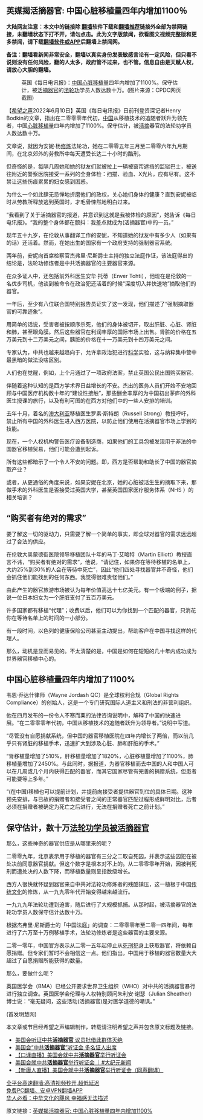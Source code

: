  <!-- 面包屑导航 --> <h2>英媒揭活摘器官: 中国心脏移植量四年内增加1100％</h2> <p class="notice"><b>大陆网友注意：本文中的链接除 <a href="https://github.com/bannedbook/fanqiang" >翻墙</a>软件下载和<a href="https://github.com/killgcd/justmysocks/blob/master/README.md">翻墙推荐</a>链接外全部为禁网链接，未翻墙状态下打不开，请勿点击。此为文字版禁闻，欲看图文视频完整版和更多禁闻，请下载<a href="https://github.com/bannedbook/fanqiang">翻墙软件或APP</a>后翻墙上禁闻网。</p><p>备注：翻墙看新闻非常安全，翻墙以真实身份发表敏感言论有一定风险，但只看不说则没有任何风险，翻的人太多，政府管不过来，也不管。信息自由是天赋人权，请放心大胆的翻墙。</b></p>  <div class="entry"> <figure><figcaption>英国《每日电讯报》：<a href="https://www.bannedbook.org/bnews/tag/%E4%B8%AD%E5%9B%BD/" class="st_tag internal_tag" rel="tag" title="标签 中国 下的日志">中国</a><a href="https://www.bannedbook.org/bnews/tag/%E5%BF%83%E8%84%8F/" class="st_tag internal_tag" rel="tag" title="标签 心脏 下的日志">心脏</a><a href="https://www.bannedbook.org/bnews/tag/%E7%A7%BB%E6%A4%8D/" class="st_tag internal_tag" rel="tag" title="标签 移植 下的日志">移植</a>量四年内增加了1100%。保守估计，被<a href="https://www.bannedbook.org/bnews/tag/%e6%b4%bb%e6%91%98%e5%99%a8%e5%ae%98/" class="st_tag internal_tag" rel="tag" title="标签 活摘器官 下的日志">活摘器官</a>的<a href="https://www.bannedbook.org/bnews/tag/%e6%b3%95%e8%bd%ae%e5%8a%9f/" class="st_tag internal_tag" rel="tag" title="标签 法轮功 下的日志">法轮功</a>学员人数达数十万。(图片来源：CPDC网页截图)</figcaption></figure> <p>【<span class='wp_keywordlink_affiliate'><a href="https://www.soundofhope.org" title="希望之声" target="_blank">希望之声</a></span>2022年6月10日】英国《每日电讯报》日前刊登资深记者Henry Bodkin的文章，指出在二零零零年代初，<span class='wp_keywordlink_affiliate'><a href="https://www.bannedbook.org/" title="中国" target="_blank">中国</a></span>从移植技术的追随者跃升为领先者，中国<a href="https://www.bannedbook.org/bnews/tag/%E5%BF%83%E8%84%8F%E7%A7%BB%E6%A4%8D/" class="st_tag internal_tag" rel="tag" title="标签 心脏移植 下的日志">心脏移植</a>量四年内增加了1100%。保守估计，被<a href="https://www.bannedbook.org/bnews/tag/%e6%b4%bb%e6%91%98/" class="st_tag internal_tag" rel="tag" title="标签 活摘 下的日志">活摘</a>器官的法轮功学员人数达数十万。</p> <p>文章说，就因为安妮·杨<span class='wp_keywordlink'><a href="https://www.qi-gong.me/" title="气功修炼网" target="_blank">修炼</a></span>法轮功，她在二零零五年三月至二零零六年九月期间，在北京郊外的劳教所中每天遭受长达二十小时的酷刑。</p> <p>但奇怪的是，每隔几周她和她的狱友们就被拉上一辆被窗帘遮挡的监狱巴士，被送往附近的警察医院接受一系列的全身体检：扫描、验血、X光片，应有尽有。这不禁让这些伤痕累累的妇女感到困惑。</p> <p>为什么一个如此肆无忌惮地折磨他们的政权，关心她们身体的健康？直到安妮被临时从劳教所释放逃到英国时，才毛骨悚然地明白过来。</p> <p>“我看到了关于活摘器官的报道，并意识到这就是我被体检的原因”，她告诉《每日电讯报》。“我的整个身体都在颤抖：我差点就成为(活摘器官)中的一员。”</p> <p>现年五十九岁，在伦敦从事翻译工作的安妮，不知道她的狱友中有多少人（如果有的话）还活着。然而，在她出生的国家有一个政府支持的强制器官系统。</p> <p>两年前，安妮向首席检察官杰弗里·尼斯爵士主持的独立法庭作证，该法庭得出的结论是，法轮功修炼者是中共活摘器官的主要器官来源。</p> <p>在众多证人中，还包括前外科医生安华·托蒂（Enver Tohti），他现在是伦敦的一名优步司机，他谈到被命令在政治犯还活着的时候“深度切入并快速地”摘取他们的器官。</p> <p>一年后，至少有八位联合国特别报告员证实了这一发现，他们描述了“强制摘取器官的可靠迹象”。</p> <p>用简单的话说，受害者被按顺序杀死，他们的身体被切开，取出肝脏、心脏、肾脏和肺，甚至眼角膜。然后这些器官在利润丰厚的国际市场上出售。肾脏的价格在五万美元到十二万美元之间，胰脏的价格在十一万美元到十四万美元之间。</p>  <p>专家认为，中共也越来越趋向于，允许拿政治犯进行<span class='wp_keywordlink'><a href="https://www.bannedbook.org/forum11/topic309.html" title="禁片：“科学”的棍子" target="_blank">科学</a></span>实验，这与纳粹集中营中最黑暗的做法没啥区别。</p> <p>人们也在觉醒，例如，上个月通过了一项政府法案，禁止英国公民出国购买器官。</p> <p>伴随着这种认知的是西方学术界日益增长的不安。杰出的医务人员们开始不安地回顾与中国医疗机构数十年的“建设性接触”，那些酬金丰厚的为中国初出茅庐的外科医生授课的旅行，以及有利可图的在西方对他们中的一些人安排的培训。</p> <p>去年十月，着名的<a href="https://www.bannedbook.org/bnews/tag/%e6%be%b3%e5%a4%a7%e5%88%a9%e4%ba%9a/" class="st_tag internal_tag" rel="tag" title="标签 澳大利亚 下的日志">澳大利亚</a>移植医生罗素·斯特朗（Russell Strong）教授呼吁，禁止所有中国的外科医生进入西方医院，以防止他们使用在活摘器官市场上学到的技能。</p> <p>现在，一个人权机构警告医疗设备制造商，如果他们的工具包被发现用于非法的中国器官移植贸易，他们可能会遭到起诉。</p> <p>所有这些都暗示了一个令人不安的问题。即，西方是否帮助和助长了中国的器官摘取产业？</p> <p>或者，从更通俗的角度来说，如果安妮在北京，她的心脏被活生生的摘取下来，那做手术的外科医生是否接受过英国大学，甚至英国国家医疗服务体系（NHS ）的相关培训？</p> <h2><b>“购买者有绝对的需求”</b></h2> <p>要了解这一切的驱动力，只需要了解一个简单的事实，即全球对器官的需求远远超过了合法的供应。</p> <p>在伦敦大奥蒙德街医院领导移植团队十年的马丁·艾略特（Martin Elliott）教授直言不讳，“购买者有绝对的需求”，他说，“请记住，如果你在等待移植的名单上，大约25%到30%的人会在等待中死亡”，因此“他们四处寻找器官并不奇怪，他们会抓住他们能找到的任何东西。我觉得很难责怪他们。”</p> <p>由此产生的器官旅游市场被认为每年价值高达十七亿美元。有一个极端的例子，据说一位日本妇女为一个肝脏支付了五百万美元。</p>  <p>许多国家都有移植“代理”；收费以后，他们可以为你找到一个匹配的器官，只消花你在等待名单上的时间的一小部分。</p> <p>有一段时间，以色列的健康保险公司甚至主动提出，帮助客户在中国寻找这样的代理人。</p> <p>那么，动机是显而易见的。不太清楚的是，中国是如何在短短的几十年内成功成为世界器官移植中心的。</p> <h2><b>中国心脏移植量四年内增加了1100%</b></h2> <p>韦恩·乔达什律师（Wayne Jordash QC）是全球权利合规（Global Rights Compliance）的创始人，这是一个专门研究国际人道主义和刑法的非营利组织。</p> <p>他在四月发布的一份令人不寒而栗的法律咨询说明中，解释了中国的快速进展。“在二零零零年代初，中国从移植技术的追随者跃升为领导者。”说明中写道。</p> <p>“尽管没有自愿捐献系统，但中国的器官移植医院在四年内增长了两倍，而以前几乎只有肾脏的移植手术，迅速扩大到涉及心脏、肺和肝脏的手术。”</p> <p>“肾移植量增加了510%，肝移植量增加了1820%，心脏移植量增加了1100%，肺移植量增加了2450%。与此同时，据报道，为器官移植而去中国的人和中国人可以在几周或几个月内获得匹配的器官，而其它国家尽管有完善的捐赠系统，但患者可能要等上多年。”</p> <p>“(在中国)移植也可以提前计划，并提前向接受者提供器官到位的具体日期。这种预先安排，与已故的捐赠者和接受者之间的正常器官匹配过程形成鲜明对比，后者必须在捐赠者被确定为死亡之后进行，无法在捐赠者死亡之前计划。”</p> <h2><b>保守估计，数十万<span class='wp_keywordlink'><a href="https://www.bannedbook.org/forum8/topic1519.html" title="美国智库独立调查：65000法轮功学员被活摘器官" target="_blank">法轮功学员被活摘器官</a></span></b></h2> <p>那么，这些神奇的器官供应是从哪里来的呢？</p> <p>二零零九年，北京表示用于移植的器官有三分之二取自死囚，并表示这些囚犯在被处决前同意器官捐献。但这个数字是根本对不上的。从二零零零年开始，因被判死刑而遭处决的人数下降，而移植数量则呈指数级增长。</p>  <p>西方人很快就怀疑到器官来自中共对法轮功修炼者的残酷镇压，这一植根于中国<span class='wp_keywordlink_affiliate'><a href="https://www.bannedbook.org/bnews/tculture/" title="传统文化" target="_blank">传统文化</a></span>的修炼，从一九九零年代开始变得越来越流行。</p> <p>一九九九年法轮功遭到迫害，随后进行了大规模抓捕。从那时起，被活摘器官的法轮功学员人数保守估计达数十万。</p> <p>根据杰弗里·尼斯爵士的「中国法庭」的调查：二零零零年至二零一四年间，每年进行了六万至十万例移植手术，法轮功修炼者是这些器官的主要来源。</p> <p>二零一零年，中国官方表示从二零一五年起停止从<span class='wp_keywordlink'><a href="https://www.bannedbook.org/forum2/topic106.html" title="活摘器官：死刑犯撑不起中国器官移植市场上的蘑菇云" target="_blank">死刑犯</a></span>身上获取器官，将依赖自愿捐赠。但专家们暂时不会相信这一点。他们指出，中国用于移植的器官数量大大超过了自愿捐赠所能获得的数量。</p> <p>那么，要做什么呢？</p> <p>英国医学会（BMA）已经公开要求世界卫生组织（WHO）对中共的活摘器官暴行进行独立调查。英国医学会伦理与人权特别顾问朱利安·谢瑟（Julian Sheather）博士说：“毫无疑问，这些活动(活摘器官)是对医学道德的嘲讽。”</p> <p>(首发明慧网)</p> <p>本文章或节目经希望之声编辑制作，转载请注明希望之声并包含原文标题及链接。 </p> <div id="taboola-mid-1"></div>  <ul class='op-related-articles' title='相关阅读'> <li><a href='https://www.bannedbook.org/bnews/cbnews/20220515/1732895.html' target='_blank'>美国会听证中共<b>活摘器官</b> 议员批借此群体灭绝</a></li> <li><a href='https://www.bannedbook.org/bnews/taiwannews/20220514/1732646.html' target='_blank'>美国会“中共<b>活摘器官</b>”听证会 多名证人出席</a></li> <li><a href='https://www.bannedbook.org/bnews/taiwannews/20220512/1731956.html' target='_blank'>【口译直播】美国会就中共<b>活摘器官</b>举行听证会</a></li> <li><a href='https://www.bannedbook.org/bnews/bannedvideo/20220512/1731936.html' target='_blank'>美国会就中共<b>活摘器官</b>举行听证会 ｜#大纪元新闻</a></li> <li><a href='https://www.bannedbook.org/bnews/bannedvideo/20220512/1731932.html' target='_blank'>【新唐人直播】美国会就中共<b>活摘器官</b>举行听证会（同声翻译）</a></li> </ul> <p class="texttj"> <a href="https://github.com/bannedbook/fanqiang/wiki/V2ray%E6%9C%BA%E5%9C%BA" target="_blank">全平台高速翻墙:高清视频秒开,超低延迟</a><br/> <a href="https://github.com/bannedbook/fanqiang/wiki/%E7%A6%81%E9%97%BB%E7%BD%91%E5%AE%89%E5%8D%93%E7%BF%BB%E5%A2%99%E6%96%B0%E9%97%BBAPP" target="_blank">免费PC翻墙、安卓VPN翻墙APP</a><br/> <a href="https://www.bannedbook.org/bnews/comments/20220220/1694796.html" target="_blank">华人必看：中华文化的飓风 幸福感无法描述</a> </p><p>原文链接：<a class="src_link"  href="https://www.soundofhope.org/post/628019" target="_blank">英媒揭活摘器官: 中国心脏移植量四年内增加1100%</a></p> <a name='sharetosocial'></a>  <div style="margin-bottom:5px;padding-bottom:5px;clear:both"> <div id="archive-pix-1" class="banner-ads"> <!-- AuctionX Display platform tag START --> <div id="27602x728x90x621x_ADSLOT1" clicktrack="%%CLICK_URL_ESC%%"></div>  <!-- AuctionX Display platform tag END --> </div> <div id="archive-pix-2" class="banner-ads"> <!-- AuctionX Display platform tag START --> <div id="27556x300x250x621x_ADSLOT1" clicktrack="%%CLICK_URL_ESC%%" style="margin:0 auto;text-align:center"></div>  <!-- AuctionX Display platform tag END --> </div> </div>  <div id="archive-pix-1" class="banner-ads"> <!-- AuctionX Display platform tag START --> <div id="27603x728x90x621x_ADSLOT1" clicktrack="%%CLICK_URL_ESC%%"></div>  <!-- AuctionX Display platform tag END --> </div> </div><!--END ENTRY--> 
